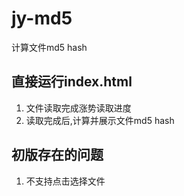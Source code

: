 # jy-md5
计算文件md5 hash
## 直接运行index.html
1. 文件读取完成涨势读取进度
2. 读取完成后,计算并展示文件md5 hash    
## 初版存在的问题
1. 不支持点击选择文件
